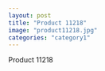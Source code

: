 ```yaml
---
layout: post
title: "Product 11218"
image: "product11218.jpg"
categories: "category1"
---
```

Product 11218

